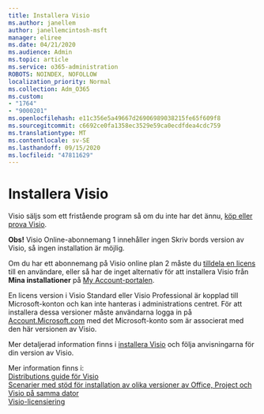 ```yaml
---
title: Installera Visio
ms.author: janellem
author: janellemcintosh-msft
manager: eliree
ms.date: 04/21/2020
ms.audience: Admin
ms.topic: article
ms.service: o365-administration
ROBOTS: NOINDEX, NOFOLLOW
localization_priority: Normal
ms.collection: Adm_O365
ms.custom:
- "1764"
- "9000201"
ms.openlocfilehash: e11c356e5a49667d26906989038215fe65f609f8
ms.sourcegitcommit: c6692ce0fa1358ec3529e59ca0ecdfdea4cdc759
ms.translationtype: MT
ms.contentlocale: sv-SE
ms.lasthandoff: 09/15/2020
ms.locfileid: "47811629"
---
```

# <a name="install-visio"></a>Installera Visio

Visio säljs som ett fristående program så om du inte har det ännu, [köp eller prova Visio](https://products.office.com/visio). 

**Obs!** Visio Online-abonnemang 1 innehåller ingen Skriv bords version av Visio, så ingen installation är möjlig.

Om du har ett abonnemang på Visio online plan 2 måste du [tilldela en licens](https://docs.microsoft.com/microsoft-365/admin/add-users/add-users) till en användare, eller så har de inget alternativ för att installera Visio från **Mina installationer** på [My Account-portalen](https://portal.office.com/account#installs). 

En licens version i Visio Standard eller Visio Professional är kopplad till Microsoft-konton och kan inte hanteras i administrations centret. För att installera dessa versioner måste användarna logga in på [Account.Microsoft.com](https://account.microsoft.com) med det Microsoft-konto som är associerat med den här versionen av Visio.

Mer detaljerad information finns i [installera Visio](https://support.office.com/article/f98f21e3-aa02-4827-9167-ddab5b025710?wt.mc_id=OfficeAdm_ClientDIA_Alchemy1764) och följa anvisningarna för din version av Visio.

Mer information finns i:<br>
[Distributions guide för Visio](https://docs.microsoft.com/deployoffice/deployment-guide-for-visio)<br>
[Scenarier med stöd för installation av olika versioner av Office, Project och Visio på samma dator](https://docs.microsoft.com/deployoffice/install-different-office-visio-and-project-versions-on-the-same-computer)<br>
[Visio-licensiering](https://products.office.com/visio/microsoft-visio-volume-licensing-visio-for-multiple-users)
